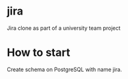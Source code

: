 # jira
Jira clone as part of a university team project
# How to start
Create schema on PostgreSQL with name jira.
